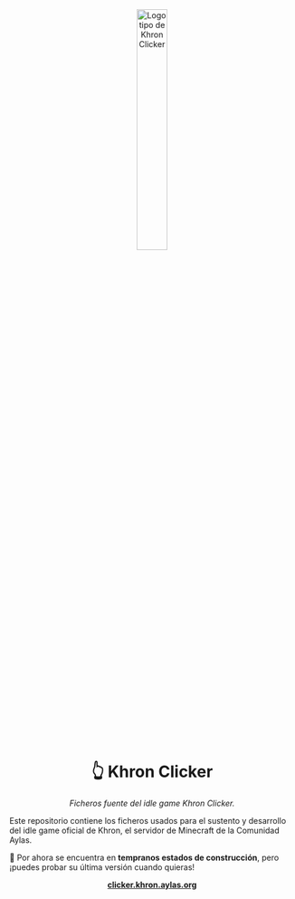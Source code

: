 <div align="center">
<img src="https://media.discordapp.net/attachments/488124964352950273/1111357349945421884/image.png" alt="Logotipo de Khron Clicker" width="33%">
<h1>👆 Khron Clicker</h1>

<i>Ficheros fuente del idle game Khron Clicker.</i>

</div>

Este repositorio contiene los ficheros usados para el sustento y desarrollo del
idle game oficial de Khron, el servidor de Minecraft de la Comunidad Aylas.

🚧 Por ahora se encuentra en **tempranos estados de construcción**, pero ¡puedes probar
su última versión cuando quieras!

<div align="center"><a href="http://clicker.khron.aylas.org/"><b>clicker.khron.aylas.org</b></div>
